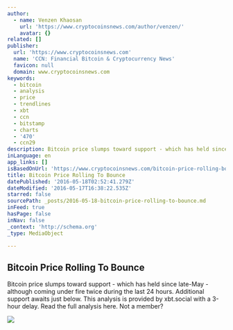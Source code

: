 ```yaml
---
author:
  - name: Venzen Khaosan
    url: 'https://www.cryptocoinsnews.com/author/venzen/'
    avatar: {}
related: []
publisher:
  url: 'https://www.cryptocoinsnews.com'
  name: 'CCN: Financial Bitcoin & Cryptocurrency News'
  favicon: null
  domain: www.cryptocoinsnews.com
keywords:
  - bitcoin
  - analysis
  - price
  - trendlines
  - xbt
  - ccn
  - bitstamp
  - charts
  - '470'
  - ccn29
description: Bitcoin price slumps toward support - which has held since late-May - although coming under fire twice during the last 24 hours. Additional support awaits just below. This analysis is provided by xbt.social with a 3-hour delay. Read the full analysis here. Not a member?
inLanguage: en
app_links: []
isBasedOnUrl: 'https://www.cryptocoinsnews.com/bitcoin-price-rolling-bounce/'
title: Bitcoin Price Rolling To Bounce
datePublished: '2016-05-18T02:52:41.279Z'
dateModified: '2016-05-17T16:38:22.535Z'
starred: false
sourcePath: _posts/2016-05-18-bitcoin-price-rolling-to-bounce.md
inFeed: true
hasPage: false
inNav: false
_context: 'http://schema.org'
_type: MediaObject

---
```

<article style=""><h1>Bitcoin Price Rolling To Bounce</h1><p>Bitcoin price slumps toward support - which has held since late-May - although coming under fire twice during the last 24 hours. Additional support awaits just below. This analysis is provided by xbt.social with a 3-hour delay. Read the full analysis here. Not a member?</p><img src="https://www.cryptocoinsnews.com/wp-content/uploads/2016/05/Selection_20160517_002.png" /></article>